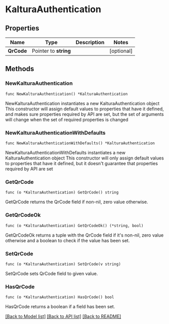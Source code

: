# KalturaAuthentication

## Properties

Name | Type | Description | Notes
------------ | ------------- | ------------- | -------------
**QrCode** | Pointer to **string** |  | [optional] 

## Methods

### NewKalturaAuthentication

`func NewKalturaAuthentication() *KalturaAuthentication`

NewKalturaAuthentication instantiates a new KalturaAuthentication object
This constructor will assign default values to properties that have it defined,
and makes sure properties required by API are set, but the set of arguments
will change when the set of required properties is changed

### NewKalturaAuthenticationWithDefaults

`func NewKalturaAuthenticationWithDefaults() *KalturaAuthentication`

NewKalturaAuthenticationWithDefaults instantiates a new KalturaAuthentication object
This constructor will only assign default values to properties that have it defined,
but it doesn't guarantee that properties required by API are set

### GetQrCode

`func (o *KalturaAuthentication) GetQrCode() string`

GetQrCode returns the QrCode field if non-nil, zero value otherwise.

### GetQrCodeOk

`func (o *KalturaAuthentication) GetQrCodeOk() (*string, bool)`

GetQrCodeOk returns a tuple with the QrCode field if it's non-nil, zero value otherwise
and a boolean to check if the value has been set.

### SetQrCode

`func (o *KalturaAuthentication) SetQrCode(v string)`

SetQrCode sets QrCode field to given value.

### HasQrCode

`func (o *KalturaAuthentication) HasQrCode() bool`

HasQrCode returns a boolean if a field has been set.


[[Back to Model list]](../README.md#documentation-for-models) [[Back to API list]](../README.md#documentation-for-api-endpoints) [[Back to README]](../README.md)


